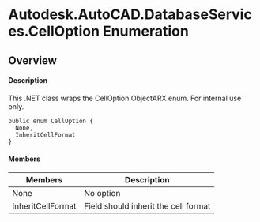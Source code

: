 # Autodesk.AutoCAD.DatabaseServices.CellOption Enumeration

## Overview

#### Description
This .NET class wraps the CellOption ObjectARX enum. 
For internal use only.
```text
public enum CellOption {
  None,
  InheritCellFormat
}
```

#### Members

| Members | Description |
| --- | --- |
| None | No option |
| InheritCellFormat | Field should inherit the cell format |